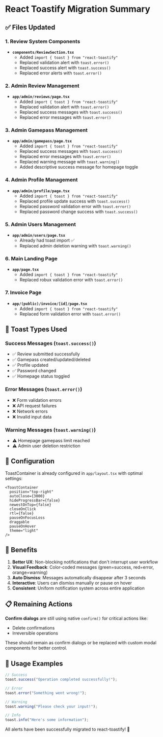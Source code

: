 # React Toastify Migration Summary

## ✅ Files Updated

### 1. Review System Components

- **`components/ReviewSection.tsx`**
  - Added `import { toast } from "react-toastify"`
  - Replaced validation alert with `toast.error()`
  - Replaced success alert with `toast.success()`
  - Replaced error alerts with `toast.error()`

### 2. Admin Review Management

- **`app/admin/reviews/page.tsx`**
  - Added `import { toast } from "react-toastify"`
  - Replaced validation alert with `toast.error()`
  - Replaced success messages with `toast.success()`
  - Replaced error messages with `toast.error()`

### 3. Admin Gamepass Management

- **`app/admin/gamepass/page.tsx`**
  - Added `import { toast } from "react-toastify"`
  - Replaced success messages with `toast.success()`
  - Replaced error messages with `toast.error()`
  - Replaced warning message with `toast.warning()`
  - Added descriptive success message for homepage toggle

### 4. Admin Profile Management

- **`app/admin/profile/page.tsx`**
  - Added `import { toast } from "react-toastify"`
  - Replaced profile update success with `toast.success()`
  - Replaced password validation error with `toast.error()`
  - Replaced password change success with `toast.success()`

### 5. Admin Users Management

- **`app/admin/users/page.tsx`**
  - Already had toast import ✅
  - Replaced admin deletion warning with `toast.warning()`

### 6. Main Landing Page

- **`app/page.tsx`**
  - Added `import { toast } from "react-toastify"`
  - Replaced robux validation error with `toast.error()`

### 7. Invoice Page

- **`app/(public)/invoice/[id]/page.tsx`**
  - Added `import { toast } from "react-toastify"`
  - Replaced form validation error with `toast.error()`

## 🎨 Toast Types Used

### Success Messages (`toast.success()`)

- ✅ Review submitted successfully
- ✅ Gamepass created/updated/deleted
- ✅ Profile updated
- ✅ Password changed
- ✅ Homepage status toggled

### Error Messages (`toast.error()`)

- ❌ Form validation errors
- ❌ API request failures
- ❌ Network errors
- ❌ Invalid input data

### Warning Messages (`toast.warning()`)

- ⚠️ Homepage gamepass limit reached
- ⚠️ Admin user deletion restriction

## 🔧 Configuration

ToastContainer is already configured in `app/layout.tsx` with optimal settings:

```tsx
<ToastContainer
  position="top-right"
  autoClose={3000}
  hideProgressBar={false}
  newestOnTop={false}
  closeOnClick
  rtl={false}
  pauseOnFocusLoss
  draggable
  pauseOnHover
  theme="light"
/>
```

## 🎯 Benefits

1. **Better UX**: Non-blocking notifications that don't interrupt user workflow
2. **Visual Feedback**: Color-coded messages (green=success, red=error, orange=warning)
3. **Auto Dismiss**: Messages automatically disappear after 3 seconds
4. **Interactive**: Users can dismiss manually or pause on hover
5. **Consistent**: Uniform notification system across entire application

## 📋 Remaining Actions

**Confirm dialogs** are still using native `confirm()` for critical actions like:

- Delete confirmations
- Irreversible operations

These should remain as confirm dialogs or be replaced with custom modal components for better control.

## 🚀 Usage Examples

```typescript
// Success
toast.success("Operation completed successfully!");

// Error
toast.error("Something went wrong!");

// Warning
toast.warning("Please check your input!");

// Info
toast.info("Here's some information");
```

All alerts have been successfully migrated to react-toastify! 🎉
